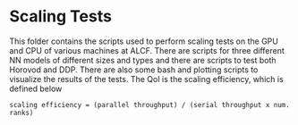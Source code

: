 # Scaling Tests

This folder contains the scripts used to perform scaling tests on the GPU and CPU of various machines at ALCF. 
There are scripts for three different NN models of different sizes and types and there are scripts to test both Horovod and DDP. 
There are also some bash and plotting scripts to visualize the results of the tests. 
The QoI is the scaling efficiency, which is defined below
```
scaling efficiency = (parallel throughput) / (serial throughput x num. ranks)
```
